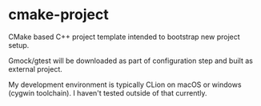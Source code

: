 # cmake-project
CMake based C++ project template intended to bootstrap new project setup.

Gmock/gtest will be downloaded as part of configuration step and built as external project.

My development environment is typically CLion on macOS or windows (cygwin toolchain). I haven't tested outside of that currently.
